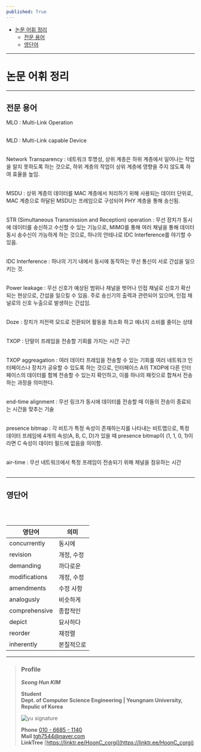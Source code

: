 ```yaml
---
published: True
---
```


<!-- TOC -->
* [논문 어휘 정리](#논문-어휘-정리)
  * [전문 용어](#전문-용어)
  * [영단어](#영단어)
<!-- TOC -->

---

# 논문 어휘 정리

---

## 전문 용어

MLO
: Multi-Link Operation
<br><br>

MLD
: Multi-Link capable Device
<br><br>

Network Transparency
: 네트워크 투명성, 상위 계층은 하위 계층에서 일어나는 작업을 알지 못하도록 하는 것으로, 하위 계층의 작업이 상위 계층에 영향을 주지 않도록 하여 효율을 높임.
<br><br>

MSDU
: 상위 계층의 데이터를 MAC 계층에서 처리하기 위해 사용되는 데이터 단위로, MAC 계층으로 하달된 MSDU는 프레임으로 구성되어 PHY 계층을 통해 송신됨.
<br><br>


STR (Simultaneous Transmission and Reception) operation
: 무선 장치가 동시에 데이터를 송신하고 수신할 수 있는 기능으로, MIMO를 통해 여러 채널을 통해 데이터 동시 송수신이 가능하게 하는 것으로, 하나의 안테나로
IDC Interference를 야기할 수 있음.
<br><br>

IDC Interference
: 하나의 기기 내에서 동시에 동작하는 무선 통신이 서로 간섭을 일으키는 것.
<br><br>

Power leakage
: 무선 신호가 예상된 범위나 채널을 벗어나 인접 채널로 신호가 확산되는 현상으로, 간섭을 일으킬 수 있음. 주로 송신기의 출력과 관련되어 있으며, 인접 채널로의 신호 누출으로 발생하는 간섭임.
<br><br>

Doze
: 장치가 저전력 모드로 전환되어 활동을 최소화 하고 에너지 소비를 줄이는 상태
<br><br>


TXOP
: 단말이 프레임을 전송할 기회를 가지는 시간 구간
<br><br>

TXOP aggreagation
: 여러 데이터 프레임을 전송할 수 있는 기회를 여러 네트워크 인터페이스나 장치가 공유할 수 있도록 하는 것으로, 
인터페이스 A의 TXOP에 다른 인터페이스의 데이터를 함께 전송할 수 있는지 확인하고, 이를 하나의 패킷으로 합쳐서 전송하는 과정을 의미한다.
<br><br>

end-time alignment
: 무선 링크가 동시에 데이터를 전송할 때 이들의 전송이 종료되는 시간을 맞추는 기술
<br><br>

presence bitmap
: 각 비트가 특정 속성이 존재하는지를 나타내는 비트맵으로, 특정 데이터 프레임에 4개의 속성(A, B, C, D)가 있을 때 presence bitmap이 (1, 1, 0, 1)이라면 C 속성이 데이터 필드에 없음을 의미함.
<br><br>

air-time
: 무선 네트워크에서 특정 프레임이 전송되기 위해 채널을 점유하는 시간
<br><br>

---

## 영단어
<br><br>

| 영단어           | 의미     |
|---------------|--------|
| concurrently  | 동시에    |
| revision      | 개정, 수정 |
| demanding     | 까다로운   |
| modifications | 개정, 수정 |
| amendments    | 수정 사항  |
| analogusly    | 비슷하게   |
| comprehensive | 종합적인   |
| depict        | 묘사하다   |
| reorder       | 재정렬    |
| inherently    | 본질적으로  |


---

> ### Profile
>
>
> ***Seong Hun KIM***
>
>
> **Student**  
> **Dept. of Computer Science Engineering | Yeungnam University, Repulic of Korea**
>
> ![yu signature](https://github.com/HoonC-corgi/Convolution_Filter_Application/assets/118245330/37c81d9e-cfb8-4aee-8497-ff1071b2458b)
>
> **Phone** [010 - 6685 - 1140](tel:010-6685-1140)  
> **Mail** [tgh7544@naver.com](mailto:tgh7544@naver.com)  
> **LinkTree** [https://linktr.ee/HoonC_corgi](https://linktr.ee/HoonC_corgi)